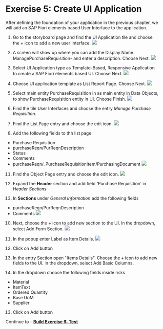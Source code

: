 # Exercise 5: Create UI Application
After defining the foundation of your application in the previous chapter, we will add an SAP Fiori elements based User Interface to the application.

1. Go to the storyboard page and find the UI Application tile and choose the + icon to add a new user interface.
![](images/UI_001.png)

2. A screen will show up where you can add the Display Name: ManagePurchaseRequisition-<Your-User-ID> and enter a description. Choose Next.
![](images/UI_002.png)

3. Select UI Application type as Template-Based, Responsive Application to create a SAP Fiori elements based UI. Choose Next.
![](images/UI_003.png)

4. Choose UI application template as List Report Page. Choose Next.
![](images/UI_004.png)

5. Select main entity PurchaseRequisition in as main entity in Data Objects, to show PurchaseRequisition entity in UI. Choose Finish.
![](images/UI_005.png)

6. Find the tile User Interfaces and choose the entry *Manage Purchase Requisition*.

   
7. Find the List Page entry and choose the edit icon.
![](images/UI_007.png)
   
9. Add the following fields to thh list page

- Purchase Requisition
- purchaseReqn/PurReqnDescription
- Status
- Comments
- purchaseReqn/_PurchaseRequisitionItem/PurchasingDocument
![](images/UI_008.png)
11. Find the Object Page entry and choose the edit icon.
![](images/UI_009.png)
8. Expand the **Header** section and add field 'Purchase Requisition' in *Header Sections*
  
9. In **Sections** under *General Information* add the following fields
- purchaseReqn/PurReqnDescription
- Comments
![](images/UI_011.png)

10. Next, choose the + icon to add new section to the UI. In the dropdown, select Add Form Section.
![](images/UI_012.png)   
11. In the popup enter Label as Item Details.
![](images/UI_013.png)      
10. Click on Add button

11. In the entry Section open "Items Details". Choose the + icon to add new fields to the UI. In the dropdown, select Add Basic Columns.


12. In the dropdown choose the following fields inside risks

- Material
- ItemText
- Ordered Quantity
- Base UoM
- Supplier

13. Click on Add button

Continue to - **[Build Exercise 6: Test](../../../buildcode/exercises/ex6/README.md)**
